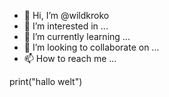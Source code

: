 - 👋 Hi, I’m @wildkroko
- 👀 I’m interested in ...
- 🌱 I’m currently learning ...
- 💞️ I’m looking to collaborate on ...
- 📫 How to reach me ...

<!---
wildkroko/wildkroko is a ✨ special ✨ repository because its `README.md` (this file) appears on your GitHub profile.
You can click the Preview link to take a look at your changes.
--->print("hallo welt")

